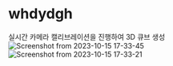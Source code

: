 # whdydgh

실시간 카메라 캘리브레이션을 진행하여 3D 큐브 생성
![Screenshot from 2023-10-15 17-33-45](https://github.com/cho-yong-ho/whdydgh/assets/115132624/8add251e-0d69-43d5-87fb-2fded824999d)
![Screenshot from 2023-10-15 17-33-21](https://github.com/cho-yong-ho/whdydgh/assets/115132624/3b3aad05-5783-4d43-8b81-bcd9a1cf897b)
